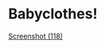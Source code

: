 # Babyclothes!
[Screenshot (118)](https://user-images.githubusercontent.com/85219856/175521226-be8bd837-1966-440b-bbb3-b8f95e1bbccc.png)
